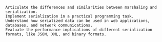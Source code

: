 
    Articulate the differences and similarities between marshaling and serialization.
    Implement serialization in a practical programming task.
    Understand how serialized data can be used in web applications, databases, and network communications.
    Evaluate the performance implications of different serialization formats, like JSON, XML, and binary formats.
